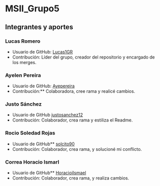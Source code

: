 # MSII_Grupo5

## Integrantes y aportes

### Lucas Romero

- Usuario de GitHub: [Lucas1GR](https://github.com/Lucas1GR)
- Contribución: Líder del grupo, creador del repositorio y encargado de los merges.

### Ayelen Pereira

- Usuario de GitHub: [Ayepereira](https://github.com/Ayepereira)
- Contribución:\*\* Colaboradora, cree rama y realicé cambios.

### Justo Sánchez

- Usuario de GitHub [justosanchez12](https://github.com/justosanchez123)
- Contribución: Colaborador, crea rama y estiliza el Readme.

### Rocio Soledad Rojas

- Usuario de GitHub\*\* [solcito90](https://github.com/solcito90)
- Contribución: Colaborador, crea rama, y solucioné mi conflicto.

### Correa Horacio Ismarl

- Usuario de GitHub\*\* [HoracioiIsmael](https://github.com/horacioismael)
- Contribución: Colaborador, crea rama, y realiza cambios.
